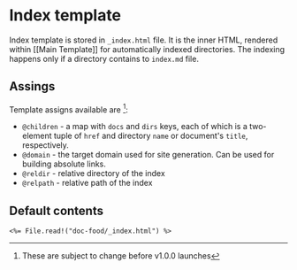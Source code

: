 # Index template

Index template is stored in `_index.html` file.
It is the inner HTML, rendered within [[Main Template]] for automatically
indexed directories. The indexing happens only if a directory contains to
`index.md` file.

## Assings

Template assigns available are [^1]:

  - `@children` - a map with `docs` and `dirs` keys, each of which is a
    two-element tuple of `href` and directory `name` or document's `title`, respectively.
  - `@domain` - the target domain used for site generation. Can be used for
    building absolute links.
  - `@reldir` - relative directory of the index
  - `@relpath` - relative path of the index

## Default contents

```
<%= File.read!("doc-food/_index.html") %>
```

[^1]: These are subject to change before v1.0.0 launches
